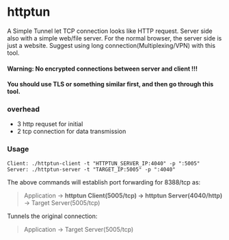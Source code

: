 # httptun

A Simple Tunnel let TCP connection looks like HTTP request.
Server side also with a simple web/file server.
For the normal browser, the server side is just a website.
Suggest using long connection(Multiplexing/VPN) with this tool.


#### Warning: No encrypted connections between server and client !!!
#### You should use TLS or something similar first, and then go through this tool.

### overhead
  * 3 http requset for initial
  * 2 tcp connection for data transmission

### Usage

```
Client: ./httptun-client -t "HTTPTUN_SERVER_IP:4040" -p ":5005"
Server: ./httptun-server -t "TARGET_IP:5005" -p ":4040"
```
The above commands will establish port forwarding for 8388/tcp as:

> Application -> **httptun Client(5005/tcp) -> httptun Server(4040/http)** -> Target Server(5005/tcp)

Tunnels the original connection:

> Application -> Target Server(5005/tcp)




